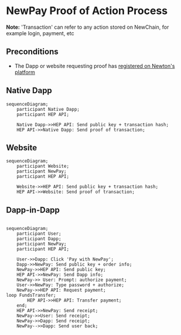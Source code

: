 # NewPay Proof of Action Process

**Note:** 'Transaction' can refer to any action stored on NewChain, for example login, payment, etc

## Preconditions

* The Dapp or website requesting proof has [registered on Newton's platform](register_service.md)

## Native Dapp

```mermaid
sequenceDiagram;
    participant Native Dapp;
	participant HEP API;

	Native Dapp->>HEP API: Send public key + transaction hash;
	HEP API->>Native Dapp: Send proof of transaction;
```

## Website

```mermaid
sequenceDiagram;
    participant Website;
	participant NewPay;
	participant HEP API;

	Website->>HEP API: Send public key + transaction hash;
	HEP API->>Website: Send proof of transaction;
```

## Dapp-in-Dapp

```mermaid

sequenceDiagram;
    participant User;
    participant Dapp;
	participant NewPay;
	participant HEP API;

    User->>Dapp: Click 'Pay with NewPay';
	Dapp->>NewPay: Send public key + order info;
	NewPay->>HEP API: Send public key;
	HEP API->>NewPay: Send Dapp info;
	NewPay->> User: Prompt: authorize payment;
	User->>NewPay: Type password + authorize;
	NewPay->>HEP API: Request payment;
loop FundsTransfer;
        HEP API->>HEP API: Transfer payment;
	end;
	HEP API->>NewPay: Send receipt;
	NewPay->>User: Send receipt;
	NewPay->>Dapp: Send receipt;
	NewPay-->>Dapp: Send user back;
```
